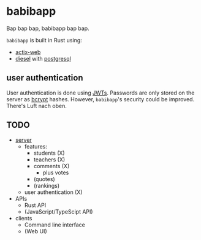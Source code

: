 # babibapp

Bap bap bap, babibapp bap bap.

`babibapp` is built in Rust using:
- [actix-web](https://actix.rs)
- [diesel](https://diesel.rs) with [postgresql](https://www.postgresql.org)

## user authentication
User authentication is done using [JWTs](https://jwt.io).
Passwords are only stored on the server as [bcrypt](https://en.wikipedia.org/wiki/Bcrypt) hashes.
However, `babibapp`'s security could be improved. There's Luft nach oben.

## TODO

- [server](server)
	- features:
		- students (X)
		- teachers (X)
		- comments (X)
			- plus votes
		- (quotes)
		- (rankings)
	- user authentication (X)
- APIs
	- Rust API
	- (JavaScript/TypeScipt API)
- clients
	- Command line interface
	- (Web UI)
